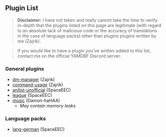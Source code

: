 ## Plugin List
>**Disclaimer:** I have not taken and really cannot take the time to verify in-depth
that the plugins listed on this page are legitimate (with regard to an absolute lack
of malicious code or the accuracy of translations in the case of language packs)
other than plugins plugins written by me (Zajrik).

>If you would like to have a plugin you've written added to this list, contact me
on the official YAMDBF Discord server.

### General plugins
- [dm-manager](https://github.com/zajrik/yamdbf-dm-manager) (Zajrik)
- [command-usage](https://github.com/zajrik/yamdbf-command-usage) (Zajrik)
- [anilist-unofficial](https://github.com/SpaceEEC/yamdbf-anilist-unofficial) (SpaceEEC)
- [league](https://github.com/SpaceEEC/yamdbf-league) (SpaceEEC)
- [music](https://github.com/Damon-haHAA/yamdbf-music) (Damon-haHAA)
  - *May contain memory leaks*

### Language packs
  - [lang-german](https://github.com/SpaceEEC/yamdbf-lang-german) (SpaceEEC)